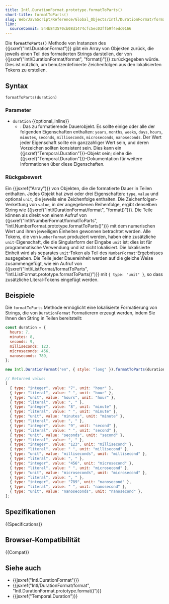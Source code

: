 ```yaml
---
title: Intl.DurationFormat.prototype.formatToParts()
short-title: formatToParts()
slug: Web/JavaScript/Reference/Global_Objects/Intl/DurationFormat/formatToParts
l10n:
  sourceCommit: 544b843570cb08d1474cfc5ec03ffb9f4edc0166
---
```


Die **`formatToParts()`** Methode von Instanzen des {{jsxref("Intl.DurationFormat")}} gibt ein Array von Objekten zurück, die jeweils einen Teil des formatierten Strings darstellen, der von {{jsxref("Intl/DurationFormat/format", "format()")}} zurückgegeben würde. Dies ist nützlich, um benutzerdefinierte Zeichenfolgen aus den lokalisierten Tokens zu erstellen.

## Syntax

```js-nolint
formatToParts(duration)
```

### Parameter

- `duration` {{optional_inline}}
  - : Das zu formatierende Dauerobjekt. Es sollte einige oder alle der folgenden Eigenschaften enthalten: `years`, `months`, `weeks`, `days`, `hours`, `minutes`, `seconds`, `milliseconds`, `microseconds`, `nanoseconds`. Der Wert jeder Eigenschaft sollte ein ganzzahliger Wert sein, und deren Vorzeichen sollten konsistent sein. Dies kann ein {{jsxref("Temporal.Duration")}}-Objekt sein; siehe die {{jsxref("Temporal.Duration")}}-Dokumentation für weitere Informationen über diese Eigenschaften.

### Rückgabewert

Ein {{jsxref("Array")}} von Objekten, die die formatierte Dauer in Teilen enthalten. Jedes Objekt hat zwei oder drei Eigenschaften: `type`, `value` und optional `unit`, die jeweils eine Zeichenfolge enthalten. Die Zeichenfolgen-Verkettung von `value`, in der angegebenen Reihenfolge, ergibt denselben String wie {{jsxref("Intl/DurationFormat/format", "format()")}}. Die Teile können als direkt von einem Aufruf von {{jsxref("Intl/NumberFormat/formatToParts", "Intl.NumberFormat.prototype.formatToParts()")}} mit dem numerischen Wert und ihren jeweiligen Einheiten gewonnen betrachtet werden. Alle Tokens, die von `NumberFormat` produziert werden, haben eine zusätzliche `unit`-Eigenschaft, die die Singularform der Eingabe `unit` ist; dies ist für programmatische Verwendung und ist nicht lokalisiert. Die lokalisierte Einheit wird als separates `unit`-Token als Teil des `NumberFormat`-Ergebnisses ausgegeben. Die Teile jeder Dauereinheit werden auf die gleiche Weise zusammengefügt, wie ein Aufruf von {{jsxref("Intl/ListFormat/formatToParts", "Intl.ListFormat.prototype.formatToParts()")}} mit `{ type: "unit" }`, so dass zusätzliche Literal-Tokens eingefügt werden.

## Beispiele

Die `formatToParts` Methode ermöglicht eine lokalisierte Formatierung von Strings, die von `DurationFormat` Formatierern erzeugt werden, indem Sie Ihnen den String in Teilen bereitstellt:

```js
const duration = {
  hours: 7,
  minutes: 8,
  seconds: 9,
  milliseconds: 123,
  microseconds: 456,
  nanoseconds: 789,
};

new Intl.DurationFormat("en", { style: "long" }).formatToParts(duration);

// Returned value:
[
  { type: "integer", value: "7", unit: "hour" },
  { type: "literal", value: " ", unit: "hour" },
  { type: "unit", value: "hours", unit: "hour" },
  { type: "literal", value: ", " },
  { type: "integer", value: "8", unit: "minute" },
  { type: "literal", value: " ", unit: "minute" },
  { type: "unit", value: "minutes", unit: "minute" },
  { type: "literal", value: ", " },
  { type: "integer", value: "9", unit: "second" },
  { type: "literal", value: " ", unit: "second" },
  { type: "unit", value: "seconds", unit: "second" },
  { type: "literal", value: ", " },
  { type: "integer", value: "123", unit: "millisecond" },
  { type: "literal", value: " ", unit: "millisecond" },
  { type: "unit", value: "milliseconds", unit: "millisecond" },
  { type: "literal", value: ", " },
  { type: "integer", value: "456", unit: "microsecond" },
  { type: "literal", value: " ", unit: "microsecond" },
  { type: "unit", value: "microseconds", unit: "microsecond" },
  { type: "literal", value: ", " },
  { type: "integer", value: "789", unit: "nanosecond" },
  { type: "literal", value: " ", unit: "nanosecond" },
  { type: "unit", value: "nanoseconds", unit: "nanosecond" },
];
```

## Spezifikationen

{{Specifications}}

## Browser-Kompatibilität

{{Compat}}

## Siehe auch

- {{jsxref("Intl.DurationFormat")}}
- {{jsxref("Intl/DurationFormat/format", "Intl.DurationFormat.prototype.format()")}}
- {{jsxref("Temporal.Duration")}}
